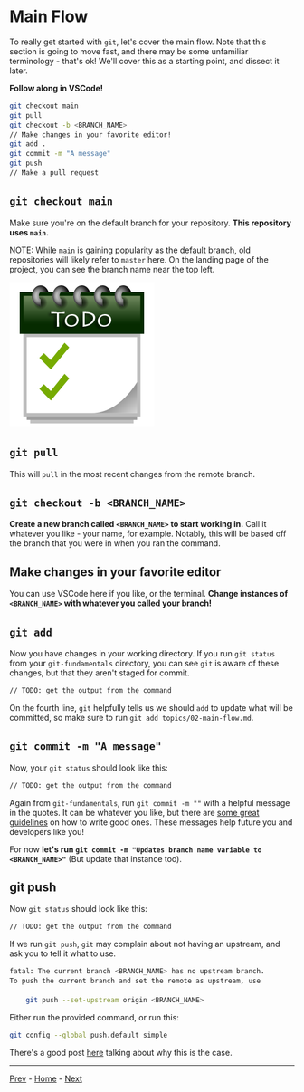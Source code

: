 # Main Flow
To really get started with `git`, let's cover the main flow.
Note that this section is going to move fast, and there may be some unfamiliar terminology - that's ok!
We'll cover this as a starting point, and dissect it later.

**Follow along in VSCode!**

```bash
git checkout main
git pull
git checkout -b <BRANCH_NAME>
// Make changes in your favorite editor!
git add .
git commit -m "A message"
git push
// Make a pull request
```
## `git checkout main`
Make sure you're on the default branch for your repository.
**This repository uses `main`.**

NOTE: While `main` is gaining popularity as the default branch, old repositories will likely refer to `master` here.
On the landing page of the project, you can see the branch name near the top left.

![TODO: ADD IMAGE HERE](../resources/todo.png)

## `git pull`
This will `pull` in the most recent changes from the remote branch.

## `git checkout -b <BRANCH_NAME>`
**Create a new branch called `<BRANCH_NAME>` to start working in.**
Call it whatever you like - your name, for example.
Notably, this will be based off the branch that you were in when you ran the command.

## Make changes in your favorite editor
You can use VSCode here if you like, or the terminal.
**Change instances of `<BRANCH_NAME>` with whatever you called your branch!**

## `git add`
Now you have changes in your working directory.
If you run `git status` from your `git-fundamentals` directory, you can see `git` is aware of these changes, but that they aren't staged for commit.

```bash
// TODO: get the output from the command
```

On the fourth line, `git` helpfully tells us we should `add` to update what will be committed, so make sure to run `git add topics/02-main-flow.md`.

## `git commit -m "A message"`

Now, your `git status` should look like this:

```bash
// TODO: get the output from the command
```

Again from `git-fundamentals`, run `git commit -m ""` with a helpful message in the quotes.
It can be whatever you like, but there are [some great guidelines](https://gist.github.com/robertpainsi/b632364184e70900af4ab688decf6f53) on how to write good ones.
These messages help future you and developers like you!

For now **let's run `git commit -m "Updates branch name variable to <BRANCH_NAME>"`** (But update that instance too).

## git push

Now `git status` should look like this:

```bash
// TODO: get the output from the command
```

If we run `git push`, `git` may complain about not having an upstream, and ask you to tell it what to use.

```bash
fatal: The current branch <BRANCH_NAME> has no upstream branch.
To push the current branch and set the remote as upstream, use

    git push --set-upstream origin <BRANCH_NAME>
```

Either run the provided command, or run this:
```bash
git config --global push.default simple
```
There's a good post [here](https://stackoverflow.com/questions/948354/default-behavior-of-git-push-without-a-branch-specified) talking about why this is the case.

---
[Prev](01-fork-and-clone.md) - [Home](../README.md) - [Next](03-resolving-conflicts.md)
